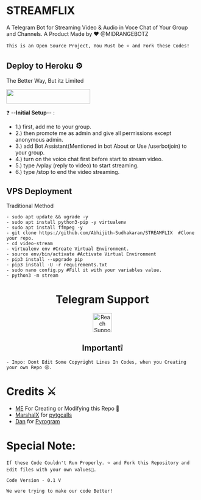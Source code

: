 # STREAMFLIX
A Telegram Bot for Streaming Video &amp; Audio in Voce Chat of Your Group and Channels. A Product Made by ♥️ @MIDRANGEBOTZ

```
This is an Open Source Project, You Must be ⭐ and Fork these Codes!

```

##  Deploy to Heroku  ⚙️
The Better Way, But itz Limited

<a href="https://heroku.com/deploy?template=https://github.com/Abhijith-Sudhakaran/STREAMFLIX"><img src="https://img.shields.io/badge/Deploy%20To%20Heroku-black?style=for-the-badge&logo=heroku" width="220" height="38.45"/></a>




❓ --**Initial Setup**-- :
- 1.) first, add me to your group.
- 2.) then promote me as admin and give all permissions except anonymous admin.
- 3.) add Bot Assistant(Mentioned in bot About or Use /userbotjoin) to your group.
- 4.) turn on the voice chat first before start to stream video.
- 5.) type /vplay (reply to video) to start streaming.
- 6.) type /stop to end the video streaming.


## VPS Deployment
Traditional Method
```
- sudo apt update && ugrade -y
- sudo apt install python3-pip -y virtualenv
- sudo apt install ffmpeg -y
- git clone https://github.com/Abhijith-Sudhakaran/STREAMFLIX  #Clone your repo.
- cd video-stream
- virtualenv env #Create Virtual Environment.
- source env/bin/activate #Activate Virtual Environment
- pip3 install --upgrade pip
- pip3 install -U -r requirements.txt
- sudo nano config.py #Fill it with your variables value.
- python3 -m stream
```
 
<h1 align="center"> Telegram Support </h1>

<p align="center">
<a href="https://t.me/MIDRANGEBOTZ">
<img src="https://vectorlogo.zone/logos/telegram/telegram-icon.svg" alt="Reach Support" height="50px" width="50px">
</a></p>

<h2 align="center"> Important❕</h2>

```
- Impo: Dont Edit Some Copyright Lines In Codes, when you Creating your own Repo 😜.
```

# Credits ⚔ 

- [ME](https://t.me/Telecat_X) For Creating or Modifying this Repo 🤗
- [MarshalX](https://github.com/MarshalX) for [pytgcalls](https://github.com/MarshalX/tgcalls)
- [Dan](https://github.com/delivrance) for [Pyrogram](https://github.com/pyrogram/pyrogram)

# Special Note:
```
If these Code Couldn't Run Properly. ⭐ and Fork this Repository and Edit files with your own values🤗.

Code Version - 0.1 V

We were trying to make our code Better!
```
